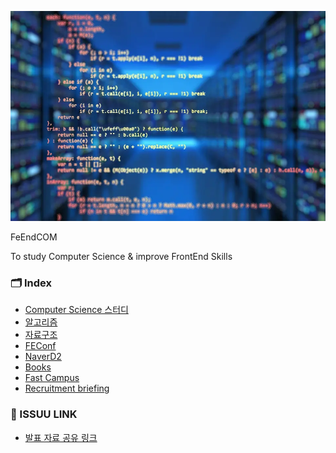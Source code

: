 <p>
    <img src="./main_image.webp" alt="기본 이미지" style="borderRadius: 100px;">
</p>

<p align="left"> FeEndCOM </p>

<p align="left"> To study Computer Science & improve FrontEnd Skills </p>

### 🗂️ Index 

- [Computer Science 스터디](./presentations/readme.md)
- [알고리즘](./algorithms/readme.md)
- [자료구조](./data_structure/)
- [FEConf](./FEConf/)
- [NaverD2](./NaverD2/)
- [Books](./books/)
- [Fast Campus](./fastCampus/)
- [Recruitment briefing](./recruitmentBriefing)

### 🔗 ISSUU LINK 

- [발표 자료 공유 링크](https://issuu.com/39ghwjd/docs)